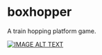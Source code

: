 # boxhopper
A train hopping platform game.

[![IMAGE ALT TEXT](https://img.youtube.com/vi/88gdITeLnbM/0.jpg)](https://youtu.be/88gdITeLnbM "Box Hopper")
